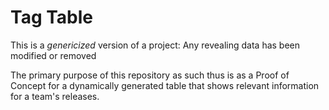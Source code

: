 Tag Table
=====

This is a _genericized_ version of a project:
Any revealing data has been modified or removed

The primary purpose of this repository as such thus is as a Proof of
Concept for a dynamically generated table that shows relevant information for
a team's releases.
